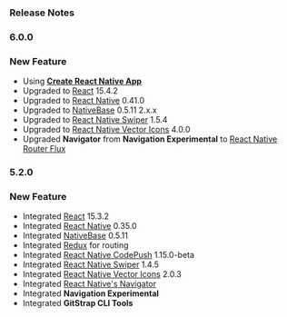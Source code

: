 ### Release Notes

### 6.0.0

### New Feature

*   Using [**Create React Native App**](https://github.com/react-community/create-react-native-app)
*  Upgraded to [React](https://facebook.github.io/react/) 15.4.2
*  Upgraded to [React Native](https://github.com/facebook/react-native) 0.41.0
*  Upgraded to [NativeBase](https://github.com/GeekyAnts/NativeBase) 0.5.11 2.x.x
*  Upgraded to [React Native Swiper](https://github.com/leecade/react-native-swiper) 1.5.4
*  Upgraded to [React Native Vector Icons](https://github.com/oblador/react-native-vector-icons) 4.0.0
*  Upgraded **Navigator** from **Navigation Experimental** to [React Native Router Flux](https://github.com/aksonov/react-native-router-flux)

### 5.2.0

### New Feature

*   Integrated [React](https://facebook.github.io/react/) 15.3.2
*   Integrated [React Native](https://github.com/facebook/react-native) 0.35.0
*   Integrated [NativeBase](https://github.com/GeekyAnts/NativeBase) 0.5.11
*   Integrated [Redux](http://redux.js.org/) for routing
*   Integrated [React Native CodePush](https://github.com/Microsoft/react-native-code-push) 1.15.0-beta
*   Integrated [React Native Swiper](https://github.com/leecade/react-native-swiper) 1.4.5
*   Integrated [React Native Vector Icons](https://github.com/oblador/react-native-vector-icons) 2.0.3
*   Integrated [React Native's Navigator](https://facebook.github.io/react-native/docs/navigator.html)
*   Integrated **Navigation Experimental**
*   Integrated **GitStrap CLI Tools**
